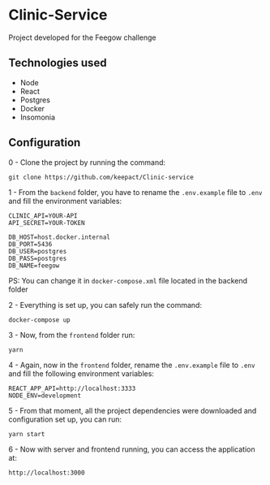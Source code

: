 # Clinic-Service

Project developed for the Feegow challenge

## Technologies used

- Node
- React
- Postgres
- Docker
- Insomonia

## Configuration


0 - Clone the project by running the command:

    git clone https://github.com/keepact/Clinic-service

1 - From the ``backend`` folder, you have to rename the ``.env.example`` file to ``.env`` and fill the environment variables:

    CLINIC_API=YOUR-API
    API_SECRET=YOUR-TOKEN

    DB_HOST=host.docker.internal
    DB_PORT=5436
    DB_USER=postgres
    DB_PASS=postgres
    DB_NAME=feegow
    
PS: You can change it in ``docker-compose.xml`` file located in the backend folder

2 - Everything is set up, you can safely run the command:

    docker-compose up

3 - Now, from the ``frontend`` folder run:

    yarn

4 - Again, now in the ``frontend`` folder, rename the ``.env.example`` file to ``.env`` and fill the following environment variables:

    REACT_APP_API=http://localhost:3333
    NODE_ENV=development

5 - From that moment, all the project dependencies were downloaded and configuration set up, you can run:

    yarn start
        
6 - Now with server and frontend running, you can access the application at: 

    http://localhost:3000

